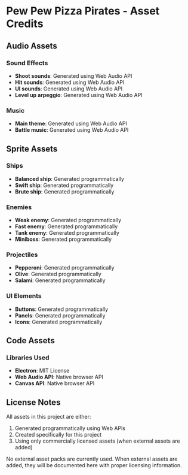 # Pew Pew Pizza Pirates - Asset Credits

## Audio Assets

### Sound Effects
- **Shoot sounds**: Generated using Web Audio API
- **Hit sounds**: Generated using Web Audio API  
- **UI sounds**: Generated using Web Audio API
- **Level up arpeggio**: Generated using Web Audio API

### Music
- **Main theme**: Generated using Web Audio API
- **Battle music**: Generated using Web Audio API

## Sprite Assets

### Ships
- **Balanced ship**: Generated programmatically
- **Swift ship**: Generated programmatically  
- **Brute ship**: Generated programmatically

### Enemies
- **Weak enemy**: Generated programmatically
- **Fast enemy**: Generated programmatically
- **Tank enemy**: Generated programmatically
- **Miniboss**: Generated programmatically

### Projectiles
- **Pepperoni**: Generated programmatically
- **Olive**: Generated programmatically
- **Salami**: Generated programmatically

### UI Elements
- **Buttons**: Generated programmatically
- **Panels**: Generated programmatically
- **Icons**: Generated programmatically

## Code Assets

### Libraries Used
- **Electron**: MIT License
- **Web Audio API**: Native browser API
- **Canvas API**: Native browser API

## License Notes

All assets in this project are either:
1. Generated programmatically using Web APIs
2. Created specifically for this project
3. Using only commercially licensed assets (when external assets are added)

No external asset packs are currently used. When external assets are added, they will be documented here with proper licensing information.

